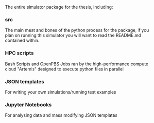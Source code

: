 The entire simulator package for the thesis, including:

### src
The main meat and bones of the python process for the package, if you plan on running this simulator you will want to read the README.md contained within.

### HPC scripts
Bash Scripts and OpenPBS Jobs ran by the high-performance compute cloud "Artemis" designed to execute python files in parallel

### JSON templates
For writing your own simulations/running test examples

### Jupyter Notebooks
For analysing data and mass modifying JSON templates
